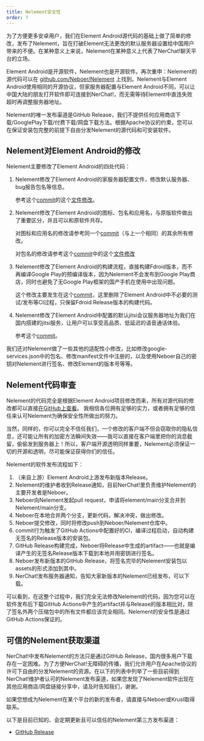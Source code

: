 ```yaml
---
title: Nelement安全性
order: 7
---
```


为了方便更多安卓用户，我们在Element Android源代码的基础上做了简单的修改，发布了Nelement，旨在打破Element无法更改的默认服务器设置给中国用户带来的不便。在某种意义上来说，Nelement在某种意义上代表了NerChat!聊天平台的立场。

Element Android是开源软件，Nelement也是开源软件。再次重申：Nelement的源代码可以在 [github.com/Neboer/Nelement](https://github.com/Neboer/Nelement) 上找到。Nelement与Element Android使用相同的开源协议，但家服务器配置与Element Android不同，可以让中国大陆的朋友打开软件即可连接到NerChat!，而无需等待Element中直连失败超时再调整服务器地址。

Nelement的唯一发布渠道是GitHub Release，我们不提供任何应用商店下载/GooglePlay下载/付费下载/网盘下载方法。根据Apache协议的约束，您可以在保证安装包完整的前提下自由分发Nelement的源代码和可安装软件。

## Nelement对Element Android的修改

Nelement主要修改了Element Android的四处代码：

1. Nelement修改了Element Android的家服务器配置文件，修改默认服务器、bug报告包名等信息。

    参考这个[commit](https://github.com/Neboer/Nelement/commit/30857e2f)的这个[文件修改](https://github.com/Neboer/Nelement/commit/30857e2f#diff-5db79790a9dbb104c9d1687b291b21b55bc9ae1736d6a83251e1de6a012911bf)。


2. Nelement修改了Element Android的图标、包名和应用名，与原版软件做出了重要区分，并且可以和原软件共存。

    对图标和应用名的修改请参考同一个[commit](https://github.com/Neboer/Nelement/commit/30857e2f)（与上一个相同）的其余所有修改。

    对包名的修改请参考这个[commit](https://github.com/Neboer/Nelement/commit/b5a5a4e8)中的这个[文件修改](https://github.com/Neboer/Nelement/commit/b5a5a4e8#diff-7d90e090118cb3b19ed7934b93c3b7ce8235f64f4fe186d2ea3f83fee00bf03e)


3. Nelement修改了Element Android的构建流程，直接构建Fdroid版本，而不再编译Google Play的预编译版本，因为Nelement不会发布到Google Play商店，同时也避免了无Google Play框架的国产手机在使用中出现问题。

    这个修改主要发生在这个[commit](https://github.com/Neboer/Nelement/commit/afc7636f)，这里删除了Element Android中不必要的测试/发布等CI过程，只保留Fdroid Release版本的构建代码。


4. Nelement修改了Element Android中配置的默认jitsi会议服务器地址为我们在国内搭建的jitsi服务，让用户可以享受高品质、低延迟的语音通话体验。

    参考这个[commit](https://github.com/Neboer/Nelement/commit/5efdb741)。


我们还对Nelement做了一些其他的适配性小修改，比如修改google-services.json中的包名、修改manifest文件中注册的，以及使用Neboer自己的密钥对Nelement进行签名、修改Element的版本号等等。

## Nelement代码审查

Nelement的代码完全是根据Element Android项目修改而来，所有对源代码的修改都可以直接[在GitHub上查看](https://github.com/vector-im/element-android/compare/main...Neboer:Nelement:main)。
我相信各位拥有足够的实力，或者拥有足够的信任来认可Nelement为确保安全性所做出的努力。

当然，同样的，你可以完全不信任我们，一个修改的客户端不但会窃取你的隐私信息，还可能让所有的加密方法瞬间失效——我可以直接在客户端里把你的消息截留，偷偷发到服务器上！所以，客户端开源透明同样重要，Nelement必须保证一切的开源和透明，尽可能保证获得你们的信任。

Nelement的软件发布流程如下：

1. （来自上游）Element Android上游发布新版本Release。
2. Nelement的维护者收到Release通知，目前NerChat!里负责维护Nelement的主要开发者是Neboer。
3. Neboer向Nelement发起pull request，申请将element/main分支合并到Nelement/main分支。
4. Neboer在本地合并两个分支，更新代码，解决冲突，做出修改。
5. Neboer提交修改，同时将修改push到Neboer/Nelement仓库中。
6. commit行为触发了GitHub Actions中配置好的CI，编译过程启动，自动构建无签名的Release版本的安装包。
7. GitHub Release构建完成，Neboer将Release中生成的artifact——也就是编译产生的无签名Release版本下载到本地并用密钥进行签名。
8. Neboer发布新版本的GitHub Release，将签名完毕的Nelement安装包以assets的形式添加到其中。
9. NerChat!发布服务器通知，告知大家新版本的Nelement已经发布，可以下载。

可以看到，在这整个过程中，我们完全无法修改Nelement的代码，因为您可以在软件发布后下载GitHub Actions中产生的artifact并与Release的版本相比对，除了签名外两个压缩包中的所有文件都应该完全相同。Nelement的安全性是通过GitHub Actions保证的。

## 可信的Nelement获取渠道

NerChat!中发布Nelement的方法只是通过GitHub Release，国内很多用户下载存在一定困难。为了方便NerChat!无障碍的传播，我们允许用户在Apache协议的许可下自由的分发Nelement的资源。在以下的列表中列举了一些目前得到NerChat!维护者认可的Nelement发布渠道，如果您发现了Nelement软件出现在其他应用商店/网盘链接分享中，请及时告知我们，谢谢。

如果您想成为Nelement在某个平台的新的发布者，请直接与Neboer或Krusl取得联系。

以下是目前已知的、会定期更新且可以信任的Nelement第三方发布渠道：

- [GitHub Release](https://github.com/Neboer/Nelement)
